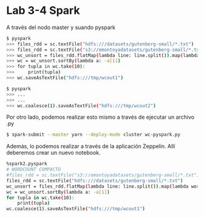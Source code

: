 # Lab 3-4 Spark

A través del nodo master y suando pyspark

```bash
$ pyspark
>>> files_rdd = sc.textFile("hdfs:///datasets/gutenberg-small/*.txt")
>>> files_rdd = sc.textFile("s3://emontoyadatasets/gutenberg-small/*.txt")
>>> wc_unsort = files_rdd.flatMap(lambda line: line.split()).map(lambda word: (word, 1)).reduceByKey(lambda a, b: a + b)
>>> wc = wc_unsort.sortBy(lambda a: -a[1])
>>> for tupla in wc.take(10):
>>>     print(tupla)
>>> wc.saveAsTextFile("hdfs:///tmp/wcout1")

$ pyspark
>>> ...
>>> ...
>>> wc.coalesce(1).saveAsTextFile("hdfs:///tmp/wcout2")
```

Por otro lado, podemos realizar esto mismo a través de ejecutar un archivo .py 

```bash
$ spark-submit --master yarn --deploy-mode cluster wc-pyspark.py
```

Además, lo podemos realizar a través de la aplicación Zeppelin. Allí deberemos crear un nuevo notebook.

```bash
%spark2.pyspark
# WORDCOUNT COMPACTO
#files_rdd = sc.textFile("s3://emontoyadatasets/gutenberg-small/*.txt")
files_rdd = sc.textFile("hdfs:///datasets/gutenberg-small/*.txt")
wc_unsort = files_rdd.flatMap(lambda line: line.split()).map(lambda word: (word, 1)).reduceByKey(lambda a, b: a + b)
wc = wc_unsort.sortBy(lambda a: -a[1])
for tupla in wc.take(10):
    print(tupla)
wc.coalesce(1).saveAsTextFile("hdfs:///tmp/wcout1")
```